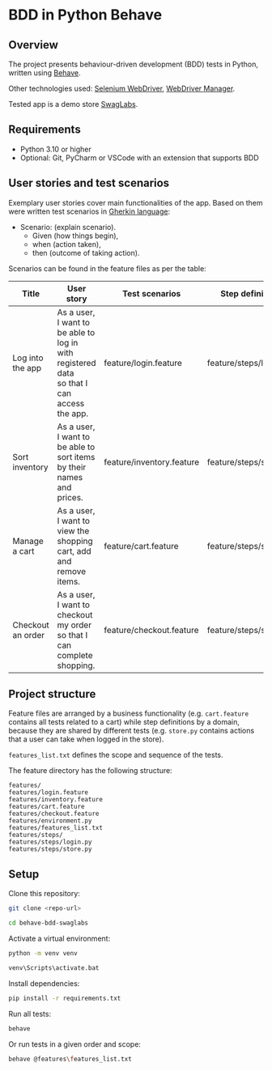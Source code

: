 # BDD in Python Behave

## Overview

The project presents behaviour-driven development (BDD) tests in Python, written
using [Behave](https://behave.readthedocs.io/en/stable/index.html). 

Other technologies used: [Selenium WebDriver](https://www.selenium.dev/documentation/webdriver/), [WebDriver Manager](https://github.com/SergeyPirogov/webdriver_manager).

Tested app is a demo store [SwagLabs](https://www.saucedemo.com/).

## Requirements
* Python 3.10 or higher
* Optional: Git, PyCharm or VSCode with an extension that supports BDD

## User stories and test scenarios

Exemplary user stories cover main functionalities of the app. Based on them were written test scenarios
in [Gherkin language](https://behave.readthedocs.io/en/stable/philosophy.html#the-gherkin-language):

- Scenario: (explain scenario).
    - Given (how things begin),
    - when (action taken),
    - then (outcome of taking action).

Scenarios can be found in the feature files as per the table:

| Title             | User story                                                                                            | Test scenarios            | Step definition        |
|-------------------|-------------------------------------------------------------------------------------------------------|---------------------------|------------------------|
| Log into the app  | As a user, <br />I want to be able to log in with registered data <br />so that I can access the app. | feature/login.feature     | feature/steps/login.py |                                                                                                              |                      |                                                   |
| Sort inventory    | As a user, <br />I want to be able to sort items by their names and prices.                           | feature/inventory.feature | feature/steps/store.py |                                                                                                                     |                      |                                                   |
| Manage a cart     | As a user, <br />I want to view the shopping cart, add and remove items.                              | feature/cart.feature      | feature/steps/store.py |
| Checkout an order | As a user, <br />I want to checkout my order<br /> so that I can complete shopping.                   | feature/checkout.feature  | feature/steps/store.py |

## Project structure

Feature files are arranged by a business functionality (e.g. `cart.feature` contains all tests related to a cart) while step definitions by a domain, because they are shared by different tests (e.g. `store.py` contains actions that a user can take when logged in the store).

`features_list.txt` defines the scope and sequence of the tests.

The feature directory has the following structure:

```
features/
features/login.feature
features/inventory.feature
features/cart.feature
features/checkout.feature
features/environment.py
features/features_list.txt
features/steps/
features/steps/login.py
features/steps/store.py
```

## Setup

Clone this repository:

```bash
git clone <repo-url>
```

```bash
cd behave-bdd-swaglabs
```

Activate a virtual environment:

```bash
python -m venv venv
```

```bash
venv\Scripts\activate.bat
```

Install dependencies:

```bash
pip install -r requirements.txt
```

Run all tests:

```bash
behave
```

Or run tests in a given order and scope:

```bash
behave @features\features_list.txt
```
